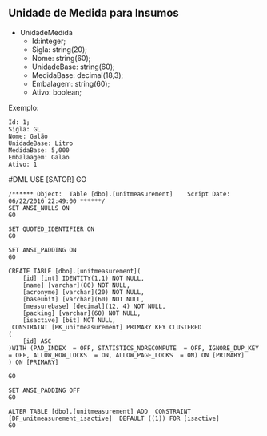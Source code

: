 ## Unidade de Medida para Insumos
 - UnidadeMedida
    - Id:integer;
    - Sigla: string(20);
    - Nome: string(60);
    - UnidadeBase: string(60);
    - MedidaBase: decimal(18,3);
    - Embalagem: string(60);
    - Ativo: boolean;

Exemplo:

    Id: 1;
    Sigla: GL
    Nome: Galão
    UnidadeBase: Litro
    MedidaBase: 5,000
    Embalaagem: Galao
    Ativo: 1
    
#DML
    USE [SATOR]
    GO
    
    /****** Object:  Table [dbo].[unitmeasurement]    Script Date: 06/22/2016 22:49:00 ******/
    SET ANSI_NULLS ON
    GO
    
    SET QUOTED_IDENTIFIER ON
    GO
    
    SET ANSI_PADDING ON
    GO
    
    CREATE TABLE [dbo].[unitmeasurement](
    	[id] [int] IDENTITY(1,1) NOT NULL,
    	[name] [varchar](80) NOT NULL,
    	[acronyme] [varchar](20) NOT NULL,
    	[baseunit] [varchar](60) NOT NULL,
    	[measurebase] [decimal](12, 4) NOT NULL,
    	[packing] [varchar](60) NOT NULL,
    	[isactive] [bit] NOT NULL,
     CONSTRAINT [PK_unitmeasurement] PRIMARY KEY CLUSTERED 
    (
    	[id] ASC
    )WITH (PAD_INDEX  = OFF, STATISTICS_NORECOMPUTE  = OFF, IGNORE_DUP_KEY = OFF, ALLOW_ROW_LOCKS  = ON, ALLOW_PAGE_LOCKS  = ON) ON [PRIMARY]
    ) ON [PRIMARY]
    
    GO
    
    SET ANSI_PADDING OFF
    GO
    
    ALTER TABLE [dbo].[unitmeasurement] ADD  CONSTRAINT [DF_unitmeasurement_isactive]  DEFAULT ((1)) FOR [isactive]
    GO
    
